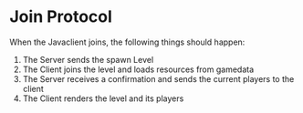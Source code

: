 # Join Protocol

When the Javaclient joins, the following things should happen:
1. The Server sends the spawn Level
2. The Client joins the level and loads resources from gamedata
3. The Server receives a confirmation and sends the current players to the client
4. The Client renders the level and its players